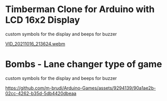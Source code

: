 # Timberman Clone for Arduino with LCD 16x2 Display
custom symbols for the display and beeps for buzzer

[VID_20211016_213624.webm](https://github.com/m-brudi/Arduino-Timberman-Clone/assets/9294139/de1e89c8-21ed-4400-8ad8-8eccc8919648)


# Bombs - Lane changer type of game
custom symbols for the display and beeps for buzzer

https://github.com/m-brudi/Arduino-Games/assets/9294139/90a1ae2b-02cc-4262-b35d-5db4420dbeaa

